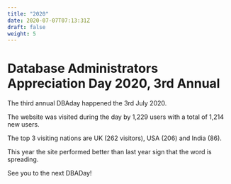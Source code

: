 ```yaml
---
title: "2020"
date: 2020-07-07T07:13:31Z
draft: false
weight: 5
---
```

# Database Administrators Appreciation Day 2020, 3rd Annual
The third annual DBAday happened the 3rd July 2020.

The website was visited during the day by 1,229 users with a total of 1,214 new users.

The top 3 visiting nations are UK (262 visitors), USA (206) and India (86).

This year the site performed better than last year sign that the word is spreading. 

See you to the next DBADay!


